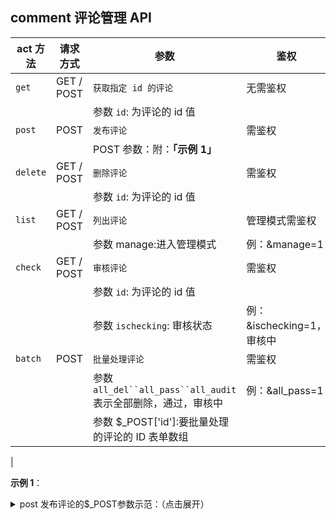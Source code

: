 ## comment 评论管理 API

| act 方法  | 请求方式    | 参数                                                    | 鉴权               |
| --------- | ---------- | ------------------------------------------------------- | ----------------- |
| `get`     | GET / POST | `获取指定 id 的评论`                             | 无需鉴权   |
|           |            |参数 `id`: 为评论的 id 值
| `post`    | POST       | `发布评论`                                     | 需鉴权   |
|           |            |POST 参数：附：**「示例 1」**
| `delete`  | GET / POST | `删除评论`                                      | 需鉴权   |
|           |            |参数 `id`: 为评论的 id 值
| `list`    | GET / POST | `列出评论`                                      | 管理模式需鉴权   |
|           |            |参数 manage:进入管理模式                          |例：&manage=1
| `check`   | GET / POST | `审核评论`                                      | 需鉴权   |
|           |            |参数 `id`: 为评论的 id 值
|           |            |参数 `ischecking`: 审核状态                       |例：&ischecking=1，审核中
| `batch`   | POST       | `批量处理评论`                                   | 需鉴权   |
|           |            |参数 `all_del``all_pass``all_audit`表示全部删除，通过，审核中 |例：&all_pass=1
|           |            |参数 $_POST['id']:要批量处理的评论的 ID 表单数组
|

**示例 1**：

<details>
<summary>post 发布评论的$_POST参数示范：（点击展开）</summary>

```php
$_POST['LogID'] 评论对应的文章ID
$_POST['Name'] 评论者名字
$_POST['ReplyID'] 回复评论的ID
$_POST['Email'] 评论者电邮
$_POST['HomePage'] 评论者网站
$_POST['Content'] 评论正文

```

</details>